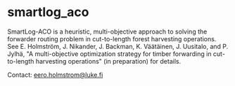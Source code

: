 # smartlog_aco
SmartLog-ACO is a heuristic, multi-objective approach to solving the forwarder routing problem in cut-to-length forest harvesting operations. See E. Holmström, J. Nikander, J. Backman, K. Väätäinen, J. Uusitalo, and P. Jylhä, "A multi-objective optimization strategy for timber forwarding in cut-to-length harvesting operations" (in preparation) for details.

Contact: eero.holmstrom@luke.fi
